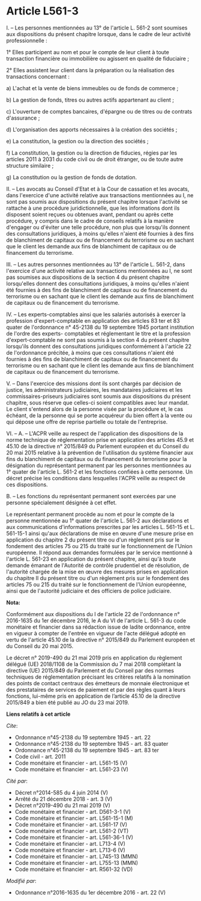 # Article L561-3

I. – Les personnes mentionnées au 13° de l'article L. 561-2 sont soumises aux dispositions du présent chapitre lorsque, dans
le cadre de leur activité professionnelle :

1° Elles participent au nom et pour le compte de leur client à toute transaction financière ou immobilière ou agissent en
qualité de fiduciaire ;

2° Elles assistent leur client dans la préparation ou la réalisation des transactions concernant :

a) L'achat et la vente de biens immeubles ou de fonds de commerce ;

b) La gestion de fonds, titres ou autres actifs appartenant au client ;

c) L'ouverture de comptes bancaires, d'épargne ou de titres ou de contrats d'assurance ;

d) L'organisation des apports nécessaires à la création des sociétés ;

e) La constitution, la gestion ou la direction des sociétés ;

f) La constitution, la gestion ou la direction de fiducies, régies par les articles 2011 à 2031 du code civil ou de droit
étranger, ou de toute autre structure similaire ;

g) La constitution ou la gestion de fonds de dotation.

II. – Les avocats au Conseil d'Etat et à la Cour de cassation et les avocats, dans l'exercice d'une activité relative aux
transactions mentionnées au I, ne sont pas soumis aux dispositions du présent chapitre lorsque l'activité se rattache à une
procédure juridictionnelle, que les informations dont ils disposent soient reçues ou obtenues avant, pendant ou après cette
procédure, y compris dans le cadre de conseils relatifs à la manière d'engager ou d'éviter une telle procédure, non plus que
lorsqu'ils donnent des consultations juridiques, à moins qu'elles n'aient été fournies à des fins de blanchiment de capitaux
ou de financement du terrorisme ou en sachant que le client les demande aux fins de blanchiment de capitaux ou de financement
du terrorisme.

III. – Les autres personnes mentionnées au 13° de l'article L. 561-2, dans l'exercice d'une activité relative aux
transactions mentionnées au I, ne sont pas soumises aux dispositions de la section 4 du présent chapitre lorsqu'elles donnent
des consultations juridiques, à moins qu'elles n'aient été fournies à des fins de blanchiment de capitaux ou de financement
du terrorisme ou en sachant que le client les demande aux fins de blanchiment de capitaux ou de financement du terrorisme.

IV. – Les experts-comptables ainsi que les salariés autorisés à exercer la profession d'expert-comptable en application des
articles 83 ter et 83 quater de l'ordonnance n° 45-2138 du 19 septembre 1945 portant institution de l'ordre des experts-
comptables et réglementant le titre et la profession d'expert-comptable ne sont pas soumis à la section 4 du présent chapitre
lorsqu'ils donnent des consultations juridiques conformément à l'article 22 de l'ordonnance précitée, à moins que ces
consultations n'aient été fournies à des fins de blanchiment de capitaux ou de financement du terrorisme ou en sachant que le
client les demande aux fins de blanchiment de capitaux ou de financement du terrorisme.

V. – Dans l'exercice des missions dont ils sont chargés par décision de justice, les administrateurs judiciaires, les
mandataires judiciaires et les commissaires-priseurs judiciaires sont soumis aux dispositions du présent chapitre, sous
réserve que celles-ci soient compatibles avec leur mandat. Le client s'entend alors de la personne visée par la procédure et,
le cas échéant, de la personne qui se porte acquéreur du bien offert à la vente ou qui dépose une offre de reprise partielle
ou totale de l'entreprise.

VI. – A. – L'ACPR veille au respect de l'application des dispositions de la norme technique de réglementation prise en
application des articles 45.9 et 45.10 de la directive n° 2015/849 du Parlement européen et du Conseil du 20 mai 2015
relative à la prévention de l'utilisation du système financier aux fins du blanchiment de capitaux ou du financement du
terrorisme pour la désignation du représentant permanent par les personnes mentionnées au 1° quater de l'article L. 561-2 et
les fonctions confiées à cette personne. Un décret précise les conditions dans lesquelles l'ACPR veille au respect de ces
dispositions.

B. – Les fonctions du représentant permanent sont exercées par une personne spécialement désignée à cet effet.

Le représentant permanent procède au nom et pour le compte de la personne mentionnée au 1° quater de l'article L. 561-2 aux
déclarations et aux communications d'informations prescrites par les articles L. 561-15 et L. 561-15-1 ainsi qu'aux
déclarations de mise en œuvre d'une mesure prise en application du chapitre 2 du présent titre ou d'un règlement pris sur le
fondement des articles 75 ou 215 du traité sur le fonctionnement de l'Union européenne. Il répond aux demandes formulées par
le service mentionné à l'article L. 561-23 en application du présent chapitre, ainsi qu'à toute demande émanant de l'Autorité
de contrôle prudentiel et de résolution, de l'autorité chargée de la mise en œuvre des mesures prises en application du
chapitre II du présent titre ou d'un règlement pris sur le fondement des articles 75 ou 215 du traité sur le fonctionnement
de l'Union européenne, ainsi que de l'autorité judiciaire et des officiers de police judiciaire.

**Nota:**

Conformément aux dispositions du I de l'article 22 de l'ordonnance n° 2016-1635 du 1er décembre 2016, le A du VI de l'article
L. 561-3 du code monétaire et financier dans sa rédaction issue de ladite ordonnance, entre en vigueur à compter de l'entrée
en vigueur de l'acte délégué adopté en vertu de l'article 45.10 de la directive n° 2015/849 du Parlement européen et du
Conseil du 20 mai 2015.

Le décret n° 2019-490 du 21 mai 2019 pris en application du règlement délégué (UE) 2018/1108 de la Commission du 7 mai 2018
complétant la directive (UE) 2015/849 du Parlement et du Conseil par des normes techniques de réglementation précisant les
critères relatifs à la nomination des points de contact centraux des émetteurs de monnaie électronique et des prestataires de
services de paiement et par des règles quant à leurs fonctions, lui-même pris en application de l’article 45.10 de la
directive 2015/849 a bien été publié au JO du 23 mai 2019.

**Liens relatifs à cet article**

_Cite_:

  - Ordonnance n°45-2138 du 19 septembre 1945 - art. 22
  - Ordonnance n°45-2138 du 19 septembre 1945 - art. 83 quater
  - Ordonnance n°45-2138 du 19 septembre 1945 - art. 83 ter
  - Code civil - art. 2011
  - Code monétaire et financier - art. L561-15 (V)
  - Code monétaire et financier - art. L561-23 (V)

_Cité par_:

  - Décret n°2014-585 du 4 juin 2014 (V)
  - Arrêté du 21 décembre 2018 - art. 3 (V)
  - Décret n°2019-490 du 21 mai 2019 (V)
  - Code monétaire et financier - art. D561-3-1 (V)
  - Code monétaire et financier - art. L561-15-1 (M)
  - Code monétaire et financier - art. L561-17 (V)
  - Code monétaire et financier - art. L561-2 (VT)
  - Code monétaire et financier - art. L561-36-1 (V)
  - Code monétaire et financier - art. L713-4 (V)
  - Code monétaire et financier - art. L713-6 (V)
  - Code monétaire et financier - art. L745-13 (MMN)
  - Code monétaire et financier - art. L755-13 (MMN)
  - Code monétaire et financier - art. R561-32 (VD)

_Modifié par_:

  - Ordonnance n°2016-1635 du 1er décembre 2016 - art. 22 (V)
